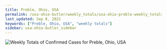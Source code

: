 ```yaml
---
title: Preble, Ohio, USA
permalink: /usa-ohio-butler/weekly_totals/usa-ohio-preble-weekly_totals.html
last_updated: Sep 8, 2021
keywords: ["Preble, Ohio, USA", "weekly totals"]
sidebar: usa-ohio-butler_sidebar
---
```


![Weekly Totals of Confirmed Cases for Preble, Ohio, USA](/covid_tracker/images/graphs/usa-ohio-preble-weekly_totals_graph.png)
